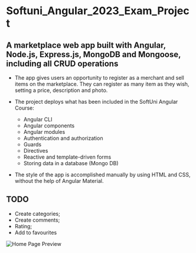 # Softuni_Angular_2023_Exam_Project

## A marketplace web app built with Angular, Node.js, Express.js, MongoDB and Mongoose, including all CRUD operations

* The app gives users an opportunity to register as a merchant and sell items on the marketplace. They can register as many item as they wish, setting a price, description and photo.
* The project deploys what has been included in the SoftUni Angular Course:
    * Angular CLI
    * Angular components
    * Angular modules
    * Authentication and authorization
    * Guards
    * Directives
    * Reactive and template-driven forms
    * Storing data in a database (Mongo DB)

* The style of the app is accomplished manually by using HTML and CSS, without the help of Angular Material.

## TODO

- Create categories;
- Create comments;
- Rating;
- Add to favourites

![Home Page Preview](https://drive.google.com/file/d/1Z-VfPTqemtYUKwsGC-TKwhgxNu7yxldn/view?usp=drive_link)